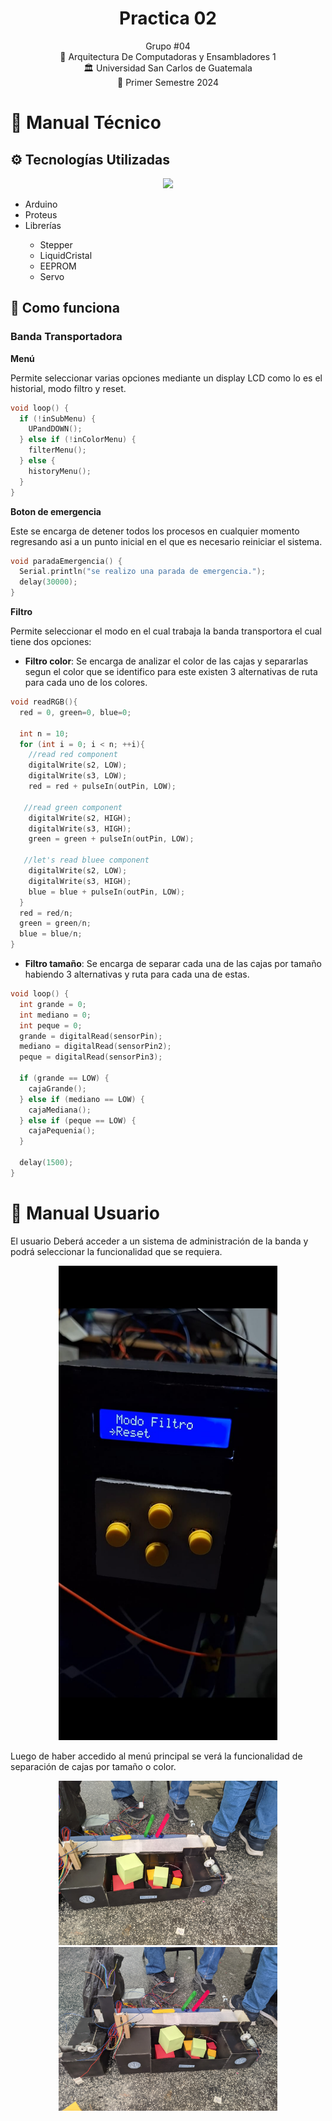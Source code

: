 <h1 align="center">Practica 02</h1>


<div align="center">
Grupo #04
</div>
<div align="center">
📕 Arquitectura De Computadoras y Ensambladores 1
</div>
<div align="center"> 🏛 Universidad San Carlos de Guatemala</div>
<div align="center"> 📆 Primer Semestre 2024</div>


# 📍 Manual Técnico

## ⚙ Tecnologías Utilizadas

<div align="center" style="display:flex;justify-content:center;gap:20px">
 <a href="https://skillicons.dev">
    <img src="https://skillicons.dev/icons?i=arduino,git" />
  </a>
</div>
<ul>
  <li>Arduino</li>
  <li>Proteus</li>
  <li>Librerías</li>
  <ul>
	<li>Stepper</li>
	<li>LiquidCristal</li>
	<li>EEPROM</li>
  <li>Servo</li>
  </ul>
</ul>

## 🧮 Como funciona

### Banda Transportadora

**Menú**

Permite seleccionar varias opciones mediante un display LCD como lo es el historial, modo filtro y reset.

```c++
void loop() {
  if (!inSubMenu) {
    UPandDOWN();
  } else if (!inColorMenu) {
    filterMenu();
  } else {
    historyMenu();
  }
}
```

**Boton de emergencia**

Este se encarga de detener todos los procesos en cualquier momento regresando asi a un punto inicial en el que es necesario reiniciar el sistema.
```c++
void paradaEmergencia() {
  Serial.println("se realizo una parada de emergencia.");
  delay(30000);
}
```

**Filtro**

Permite seleccionar el modo en el cual trabaja la banda transportora el cual tiene dos opciones:

* **Filtro color**: 
 Se encarga de analizar el color de las cajas y separarlas segun el color que se identifico para este existen 3 alternativas de ruta para cada uno de los colores.
```c++
void readRGB(){
  red = 0, green=0, blue=0;
  
  int n = 10;
  for (int i = 0; i < n; ++i){
    //read red component
    digitalWrite(s2, LOW);
    digitalWrite(s3, LOW);
    red = red + pulseIn(outPin, LOW);
  
   //read green component
    digitalWrite(s2, HIGH);
    digitalWrite(s3, HIGH);
    green = green + pulseIn(outPin, LOW);
    
   //let's read bluee component
    digitalWrite(s2, LOW);
    digitalWrite(s3, HIGH);
    blue = blue + pulseIn(outPin, LOW);
  }
  red = red/n;
  green = green/n;
  blue = blue/n;
}
```

* **Filtro tamaño**:
 Se encarga de separar cada una de las cajas por tamaño habiendo 3 alternativas y ruta para cada una de estas.
```c++
void loop() {
  int grande = 0;
  int mediano = 0;
  int peque = 0;
  grande = digitalRead(sensorPin);
  mediano = digitalRead(sensorPin2);
  peque = digitalRead(sensorPin3);

  if (grande == LOW) {
    cajaGrande();
  } else if (mediano == LOW) {
    cajaMediana();
  } else if (peque == LOW) {
    cajaPequenia();
  }

  delay(1500);
}
```

# 📍 Manual Usuario
El usuario Deberá acceder a un sistema de administración de la banda y podrá seleccionar la funcionalidad que se requiera.

<p align="center">
    <img src="Img/img1.jpeg" width="350px">
</p>

Luego de haber accedido al menú principal se verá la funcionalidad de separación de cajas por tamaño o color.

<p align="center">
    <img src="Img/img2.jpeg" width="350px">
    <img src="Img/img3.jpeg" width="350px">
</p>
